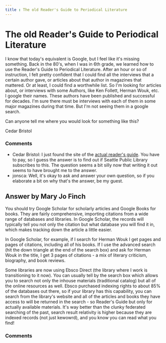 ```yaml
---
title : The old Reader's Guide to Periodical Literature
---
```

The old Reader's Guide to Periodical Literature
=====================
I know that today's equivalent is Google, but I feel like it's missing
something. Back in the 80's, when I was in 6th grade, we learned how to
use the Reader's Guide to Periodical Literature. After an hour or so of
instruction, I felt pretty confident that I could find all the
interviews that a certain author gave, or articles about that author in
magazines that mattered. Or at least, I could find a worthwhile list. So
I'm looking for articles about, or interviews with some Authors, like
Ken Follett, Herman Wouk, etc. I google their names. These authors have
been published and successful for decades. I'm sure there must be
interviews with each of them in some major magazines during that time.
But I'm not seeing them in a google search.

Can anyone tell me where you would look for something like this?

Cedar Bristol

### Comments ###
* Cedar Bristol: I just found the site of the [actual reader's
guide](http://www.ebscohost.com/academic/readers-guide-to-periodical-literature).
You have to pay, so I guess the answer is to find out if Seattle Public
Library subscribes to this. The question seems a bit silly now that
writing it out seems to have brought me to the answer.
* jonsca: Well, it's okay to ask and answer your own question, so if you elaborate
a bit on why that's the answer, be my guest.


Answer by Mary Jo Finch
----------------
You should try Google Scholar for scholarly articles and Google Books
for books. They are fairly comprehensive, importing citations from a
wide range of databases and libraries. In Google Scholar, the records
will typically tell you not only the citation but what database you will
find it in, which makes tracking down the article a little easier.

In Google Scholar, for example, if I search for Herman Wouk I get pages
and pages of citations, including all of his books. If I use the
advanced search (hit the down triangle at the end of the search box) and
ask for Herman Wouk in the title, I get 3 pages of citations - a mix of
literary criticism, biography, and book reviews.

Some libraries are now using Ebsco Direct (the library where I work is
transitioning to it now). You can usually tell by the search box which
allows you to search not only the inhouse materials (traditional
catalog) but all of the online resources as well. Ebsco purchased
indexing rights to about 85% of the databases out there, so if your
library has this capability, you can search from the library's website
and all of the articles and books they have access to will be returned
in the search - so Reader's Guide but only for actually available
materials. It's way better than the clunky federated searching of the
past, search result relativity is higher because they are indexed
records (not just kewowrd), and you know you can read what you find!

### Comments ###

